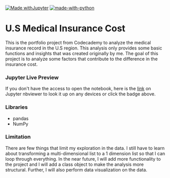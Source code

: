 [![Made withJupyter](https://img.shields.io/badge/Made%20with-Jupyter-orange?style=for-the-badge&logo=Jupyter)](https://nbviewer.jupyter.org/github/kelvouttt/U.S-Insurance/blob/main/us-medical-insurance-costs.ipynb "U.S Insurance Medical Costs")
[![made-with-python](https://img.shields.io/badge/Made%20with-Python-1f425f.svg)](https://www.python.org/)

# U.S Medical Insurance Cost

This is the portfolio project from Codecademy to analyze the medical insurance record in the U.S region. This analysis only provides some basic functions and insights that was created originally by me. The goal of this project is to analyze some factors that contribute to the difference in the insurance cost. 

### Jupyter Live Preview
If you don't have the access to open the notebook, here is the [link](https://nbviewer.jupyter.org/github/kelvouttt/U.S-Insurance/blob/main/us-medical-insurance-costs.ipynb "U.S Insurance Medical Costs") on Jupyter nbviewer to look it up on any devices or click the badge above. 


### Libraries
* pandas
* NumPy

### Limitation
There are few things that limit my exploration in the data. I still have to learn about transforming a multi-dimensional list to a 1 dimension list so that I can loop through everything. In the near future, I will add more functionality to the project and I will add a class object to make the analysis more structural. Further, I will also perform data visualization on the data.
